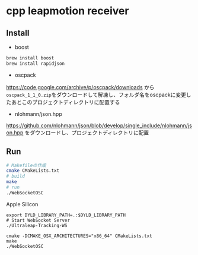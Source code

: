 # cpp leapmotion receiver

## Install

- boost

```sh
brew install boost
brew install rapidjson
```

- oscpack

https://code.google.com/archive/p/oscpack/downloads から`oscpack_1_1_0.zip`をダウンロードして解凍し、フォルダ名をoscpackに変更したあとこのプロジェクトディレクトリに配置する

- nlohmann/json.hpp

https://github.com/nlohmann/json/blob/develop/single_include/nlohmann/json.hpp をダウンロードし、プロジェクトディレクトリに配置

## Run

```sh
# Makefileの作成
cmake CMakeLists.txt
# build
make
# run
./WebSocketOSC
```

Apple Silicon

```
export DYLD_LIBRARY_PATH=.:$DYLD_LIBRARY_PATH
# Start WebSocket Server
./Ultraleap-Tracking-WS
```

```
cmake -DCMAKE_OSX_ARCHITECTURES="x86_64" CMakeLists.txt
make
./WebSocketOSC
```
